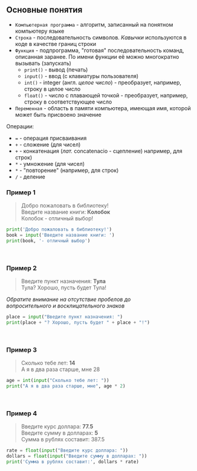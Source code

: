 ## Основные понятия

* `Компьютерная программа` - алгоритм, записанный на понятном компьютеру языке
* `Строка` - последовательность символов. _Кавычки_ используются в коде в качестве границ строки
* `Функция` - подпрограмма, "готовая" последовательность команд, описанная заранее. По имени функции её можно многократно вызывать (запускать)
    * `print()` - вывод (печать)
    * `input()` - ввод (с клавиатуры пользователя)
    * `int()` - integer (англ. _целое число_) - преобразует, например, строку в целое число
    * `float()` - число с плавающей точкой - преобразует, например, строку в соответствующее число
* `Переменная` - область в памяти компьютера, имеющая имя, которой может быть присвоено значение

Операции:
* `=` - операция присваивания
* `+` - сложение (для чисел)
* `+` - конкатенация (_лат._ concatenacio - сцепление) например, для строк)
* `*` - умножение (для чисел)
* `*` - "повторение" (например, для строк)
* `/` - деление

### Пример 1

> Добро пожаловать в библиотеку!  
> Введите название книги: **Колобок**  
> Колобок - отличный выбор!

```python
print('Добро пожаловать в библиотеку!')
book = input('Введите название книги: ')
print(book, '- отличный выбор')
```
<br>

### Пример 2

> Введите пункт назначения: **Тула**  
> Тула? Хорошо, пусть будет Тула!

_Обратите внимание на отсутствие пробелов до  
вопросительного и восклицательного знаков_

```python
place = input("Введите пункт назначения: ")
print(place + "? Хорошо, пусть будет " + place + "!")
```
<br>

### Пример 3

> Сколько тебе лет: **14**  
> А я в два раза старше, мне 28

```python
age = int(input("Сколько тебе лет: "))
print("А я в два раза старше, мне", age * 2)
```
<br>

### Пример 4 

> Введите курс доллара: **77.5**  
> Введите сумму в долларах: **5**  
> Сумма в рублях составит: 387.5

```python
rate = float(input("Введите курс доллара: "))
dollars = float(input("Введите сумму в долларах: "))
print('Сумма в рублях составит:', dollars * rate)
```
